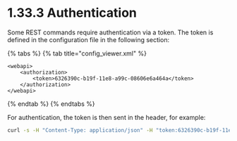 # 1.33.3 Authentication

Some REST commands require authentication via a token. The token is defined in the configuration file in the following section:

{% tabs %}
{% tab title="config\_viewer.xml" %}
```markup
<webapi>
    <authorization>
        <token>6326390c-b19f-11e8-a99c-08606e6a464a</token>
    </authorization>
</webapi>
```
{% endtab %}
{% endtabs %}

For authentication, the token is then sent in the header, for example:

```bash
curl -s -H "Content-Type: application/json" -H "token:6326390c-b19f-11e8-a99c-08606e6a464a" -d '{"type":"NOTIFY_SEARCH_UPDATE"}' http://localhost:8080/viewer/api/v1/tasks/
```

